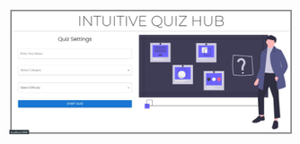 ![quiz-app](https://github.com/linkinsunil/linkinsunil.github.io/blob/main/src/assets/quiz-app.jpg?raw=true)
